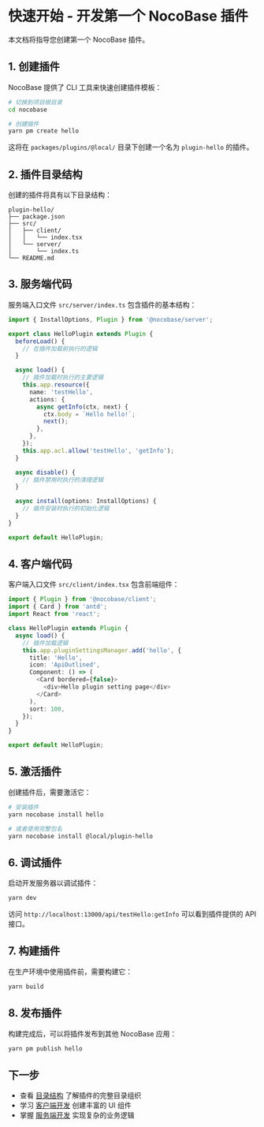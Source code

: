 # 快速开始 - 开发第一个 NocoBase 插件

本文档将指导您创建第一个 NocoBase 插件。

## 1. 创建插件

NocoBase 提供了 CLI 工具来快速创建插件模板：

```bash
# 切换到项目根目录
cd nocobase

# 创建插件
yarn pm create hello
```

这将在 `packages/plugins/@local/` 目录下创建一个名为 `plugin-hello` 的插件。

## 2. 插件目录结构

创建的插件将具有以下目录结构：

```
plugin-hello/
├── package.json
├── src/
│   ├── client/
│   │   └── index.tsx
│   └── server/
│       └── index.ts
└── README.md
```

## 3. 服务端代码

服务端入口文件 `src/server/index.ts` 包含插件的基本结构：

```typescript
import { InstallOptions, Plugin } from '@nocobase/server';

export class HelloPlugin extends Plugin {
  beforeLoad() {
    // 在插件加载前执行的逻辑
  }

  async load() {
    // 插件加载时执行的主要逻辑
    this.app.resource({
      name: 'testHello',
      actions: {
        async getInfo(ctx, next) {
          ctx.body = `Hello hello!`;
          next();
        },
      },
    });
    this.app.acl.allow('testHello', 'getInfo');
  }

  async disable() {
    // 插件禁用时执行的清理逻辑
  }

  async install(options: InstallOptions) {
    // 插件安装时执行的初始化逻辑
  }
}

export default HelloPlugin;
```

## 4. 客户端代码

客户端入口文件 `src/client/index.tsx` 包含前端组件：

```typescript
import { Plugin } from '@nocobase/client';
import { Card } from 'antd';
import React from 'react';

class HelloPlugin extends Plugin {
  async load() {
    // 插件加载逻辑
    this.app.pluginSettingsManager.add('hello', {
      title: 'Hello',
      icon: 'ApiOutlined',
      Component: () => (
        <Card bordered={false}>
          <div>Hello plugin setting page</div>
        </Card>
      ),
      sort: 100,
    });
  }
}

export default HelloPlugin;
```

## 5. 激活插件

创建插件后，需要激活它：

```bash
# 安装插件
yarn nocobase install hello

# 或者使用完整包名
yarn nocobase install @local/plugin-hello
```

## 6. 调试插件

启动开发服务器以调试插件：

```bash
yarn dev
```

访问 `http://localhost:13000/api/testHello:getInfo` 可以看到插件提供的 API 接口。

## 7. 构建插件

在生产环境中使用插件前，需要构建它：

```bash
yarn build
```

## 8. 发布插件

构建完成后，可以将插件发布到其他 NocoBase 应用：

```bash
yarn pm publish hello
```

## 下一步

- 查看 [目录结构](./directory-structure.md) 了解插件的完整目录组织
- 学习 [客户端开发](./client-development.md) 创建丰富的 UI 组件
- 掌握 [服务端开发](./server-development.md) 实现复杂的业务逻辑
